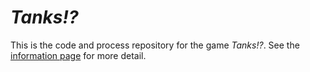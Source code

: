 # *Tanks!?*

This is the code and process repository for the game *Tanks!?*. See the [information page](info/) for more detail.
